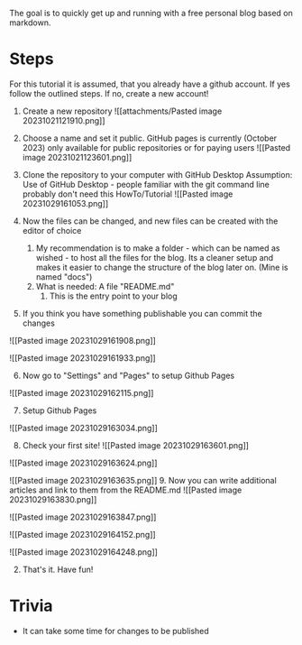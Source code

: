 The goal is to quickly get up and running with a free personal blog based on markdown.

# Steps
For this tutorial it is assumed, that you already have a github account.
If yes follow the outlined steps. If no, create a new account!

1. Create a new repository
![[attachments/Pasted image 20231021121910.png]]

2. Choose a name and set it public. GitHub pages is currently (October 2023) only available for public repositories or for paying users
![[Pasted image 20231021123601.png]]

3. Clone the repository to your computer with GitHub Desktop
Assumption: Use of GitHub Desktop - people familiar with the git command line probably don't need this HowTo/Tutorial
![[Pasted image 20231029161053.png]]

4. Now the files can be changed, and new files can be created with the editor of choice
	1. My recommendation is to make a folder - which can be named as wished - to host all the files for the blog. Its a cleaner setup and makes it easier to change the structure of the blog later on. (Mine is named "docs")
	2. What is needed: A file "README.md"
		1. This is the entry point to your blog
5. If you think you have something publishable you can commit the changes

![[Pasted image 20231029161908.png]]

![[Pasted image 20231029161933.png]]

6. Now go to "Settings" and "Pages" to setup Github Pages

![[Pasted image 20231029162115.png]]

7. Setup Github Pages

![[Pasted image 20231029163034.png]]

8. Check your first site!
![[Pasted image 20231029163601.png]]

![[Pasted image 20231029163624.png]]

![[Pasted image 20231029163635.png]]
9. Now you can write additional articles and link to them from the README.md
![[Pasted image 20231029163830.png]]

![[Pasted image 20231029163847.png]]

![[Pasted image 20231029164152.png]]

![[Pasted image 20231029164248.png]]

2. That's it. Have fun!
# Trivia
- It can take some time for changes to be published


